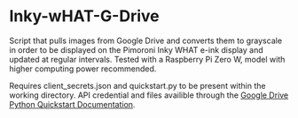 # Inky-wHAT-G-Drive
Script that pulls images from Google Drive and converts them to grayscale in order to be displayed on the Pimoroni Inky WHAT e-ink display and updated at regular intervals. Tested with a Raspberry Pi Zero W, model with higher computing power recommended.

Requires client_secrets.json and quickstart.py to be present within the working directory. API credential and files availible through the [Google Drive Python Quickstart Documentation](https://developers.google.com/drive/api/quickstart/python).
